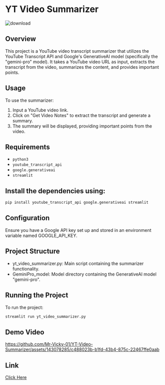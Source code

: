 # YT Video Summarizer
![download](https://github.com/Mr-Vicky-01/YT-Video-Summarizer/assets/143078285/3d9f3e10-193d-4d11-8c4b-e59514c7a350)

## Overview
This project is a YouTube video transcript summarizer that utilizes the YouTube Transcript API and Google's GenerativeAI model (specifically the "gemini-pro" model). It takes a YouTube video URL as input, extracts the transcript from the video, summarizes the content, and provides important points.

## Usage
To use the summarizer:
1. Input a YouTube video link.
2. Click on "Get Video Notes" to extract the transcript and generate a summary.
3. The summary will be displayed, providing important points from the video.

## Requirements
- `python3` 
- `youtube_transcript_api`
- `google.generativeai`
- `streamlit`

## Install the dependencies using:
```bash
pip install youtube_transcript_api google.generativeai streamlit
```
## Configuration
Ensure you have a Google API key set up and stored in an environment variable named GOOGLE_API_KEY.

## Project Structure
- yt_video_summarizer.py: Main script containing the summarizer functionality.
- GeminiPro_model: Model directory containing the GenerativeAI model "gemini-pro".

## Running the Project
To run the project:
```bash
streamlit run yt_video_summarizer.py
```

## Demo Video
https://github.com/Mr-Vicky-01/YT-Video-Summarizer/assets/143078285/c488023b-b1fd-43b4-875c-22467ffe0aab

## Link

[Click Here](https://huggingface.co/spaces/Mr-Vicky-01/YT-Summarizer)
